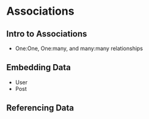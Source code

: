 # Associations

## Intro to Associations
* One:One, One:many, and many:many relationships

## Embedding Data
* User
* Post

## Referencing Data